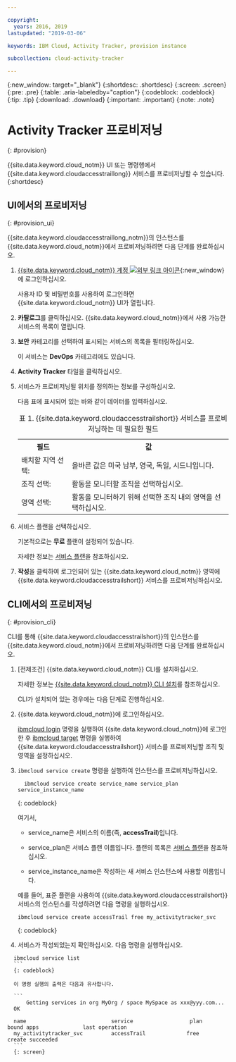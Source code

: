 ```yaml
---

copyright:
  years: 2016, 2019
lastupdated: "2019-03-06"

keywords: IBM Cloud, Activity Tracker, provision instance

subcollection: cloud-activity-tracker

---
```


{:new_window: target="_blank"}
{:shortdesc: .shortdesc}
{:screen: .screen}
{:pre: .pre}
{:table: .aria-labeledby="caption"}
{:codeblock: .codeblock}
{:tip: .tip}
{:download: .download}
{:important: .important}
{:note: .note}



# Activity Tracker 프로비저닝
{: #provision}

{{site.data.keyword.cloud_notm}} UI 또는 명령행에서 {{site.data.keyword.cloudaccesstraillong}} 서비스를 프로비저닝할 수 있습니다.
{:shortdesc}


## UI에서의 프로비저닝
{: #provision_ui}

{{site.data.keyword.cloudaccesstraillong_notm}}의 인스턴스를 {{site.data.keyword.cloud_notm}}에서 프로비저닝하려면 다음 단계를 완료하십시오.

1. [{{site.data.keyword.cloud_notm}} 계정 ![외부 링크 아이콘](../../icons/launch-glyph.svg "외부 링크 아이콘")](https://cloud.ibm.com/login){:new_window}에 로그인하십시오.
    
	사용자 ID 및 비밀번호를 사용하여 로그인하면 {{site.data.keyword.cloud_notm}} UI가 열립니다.

2. **카탈로그**를 클릭하십시오. {{site.data.keyword.cloud_notm}}에서 사용 가능한 서비스의 목록이 열립니다.

3. **보안** 카테고리를 선택하여 표시되는 서비스의 목록을 필터링하십시오.

    이 서비스는 **DevOps** 카테고리에도 있습니다.

4. **Activity Tracker** 타일을 클릭하십시오.

5. 서비스가 프로비저닝될 위치를 정의하는 정보를 구성하십시오. 

    다음 표에 표시되어 있는 바와 같이 데이터를 입력하십시오. 

    <table>
	  <caption>표 1. {{site.data.keyword.cloudaccesstrailshort}} 서비스를 프로비저닝하는 데 필요한 필드</caption>
	  <tr>
	    <th>필드</th>
		<th>값</th>
	  </tr>
	  <tr>
	    <td>배치할 지역 선택:</td>
		<td>올바른 값은 미국 남부, 영국, 독일, 시드니입니다.</td>
	  </tr>
	  <tr>
	    <td>조직 선택:</td>
		<td>활동을 모니터할 조직을 선택하십시오.</td>
	  </tr>
	  <tr>
	    <td>영역 선택:</td>
		<td>활동을 모니터하기 위해 선택한 조직 내의 영역을 선택하십시오.</td>
	  </tr>
	</table>

6. 서비스 플랜을 선택하십시오. 

    기본적으로는 **무료** 플랜이 설정되어 있습니다.

    자세한 정보는 [서비스 플랜](/docs/services/cloud-activity-tracker/how-to?topic=cloud-activity-tracker-change_plan#change_plan)을 참조하십시오.
	
7. **작성**을 클릭하여 로그인되어 있는 {{site.data.keyword.cloud_notm}} 영역에 {{site.data.keyword.cloudaccesstrailshort}} 서비스를 프로비저닝하십시오.
  
 

## CLI에서의 프로비저닝
{: #provision_cli}

CLI를 통해 {{site.data.keyword.cloudaccesstrailshort}}의 인스턴스를 {{site.data.keyword.cloud_notm}}에서 프로비저닝하려면 다음 단계를 완료하십시오.

1. [전제조건] {{site.data.keyword.cloud_notm}} CLI를 설치하십시오.

   자세한 정보는 [{{site.data.keyword.cloud_notm}} CLI 설치](/docs/cli?topic=cloud-cli-ibmcloud-cli#ibmcloud-cli)를 참조하십시오.
   
   CLI가 설치되어 있는 경우에는 다음 단계로 진행하십시오.
    
2. {{site.data.keyword.cloud_notm}}에 로그인하십시오. 

    [ibmcloud login](/docs/cli/reference/ibmcloud?topic=cloud-cli-ibmcloud_cli#ibmcloud_login) 명령을 실행하여 {{site.data.keyword.cloud_notm}}에 로그인한 후 [ibmcloud target](/docs/cli/reference/ibmcloud?topic=cloud-cli-ibmcloud_cli#ibmcloud_target) 명령을 실행하여 {{site.data.keyword.cloudaccesstrailshort}} 서비스를 프로비저닝할 조직 및 영역을 설정하십시오.
	
3. `ibmcloud service create` 명령을 실행하여 인스턴스를 프로비저닝하십시오.

    ```
	  ibmcloud service create service_name service_plan service_instance_name
    ```
	  {: codeblock}
	
	  여기서,
	
	  * service_name은 서비스의 이름(즉, **accessTrail**)입니다.

	  * service_plan은 서비스 플랜 이름입니다. 플랜의 목록은 [서비스 플랜](/docs/services/cloud-activity-tracker/how-to?topic=cloud-activity-tracker-change_plan#change_plan)을 참조하십시오.

	  * service_instance_name은 작성하는 새 서비스 인스턴스에 사용할 이름입니다.

	  예를 들어, 표준 플랜을 사용하여 {{site.data.keyword.cloudaccesstrailshort}} 서비스의 인스턴스를 작성하려면 다음 명령을 실행하십시오.
	
	  ```
	  ibmcloud service create accessTrail free my_activitytracker_svc
	  ```
	  {: codeblock}
	
4. 서비스가 작성되었는지 확인하십시오. 다음 명령을 실행하십시오.

  ```	
	ibmcloud service list
	```
	{: codeblock}
	
	이 명령 실행의 출력은 다음과 유사합니다.
	
	```
        Getting services in org MyOrg / space MySpace as xxx@yyy.com...
    OK
    
    name                           service                  plan                   bound apps              last operation
    my_activitytracker_svc         accessTrail             free                                            create succeeded
	```
	{: screen}

	




